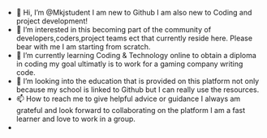 - 👋 Hi, I’m @Mkjstudent I am new to Github I am also new to Coding and project development!    
- 👀 I’m interested in this becoming part of the community of developers,coders,project teams ect that currently reside here. Please bear with me I am starting from scratch.
- 🌱 I’m currently learning Coding & Technology online to obtain a diploma in coding my goal ultimatly is to work for a gaming company writing code. 
- 💞️ I’m looking into the education that is provided on this platform not only because my school is linked to Github but I can really use the resources.
- 📫 How to reach me to give helpful advice or guidance I always am grateful and look forward to collaborating on the platform I am a fast learner and love to work in a group.
- 

<!---
Mkjstudent/Mkjstudent is a ✨ special ✨ repository because its `README.md` (this file) appears on your GitHub profile.
You can click the Preview link to take a look at your changes.
--->
